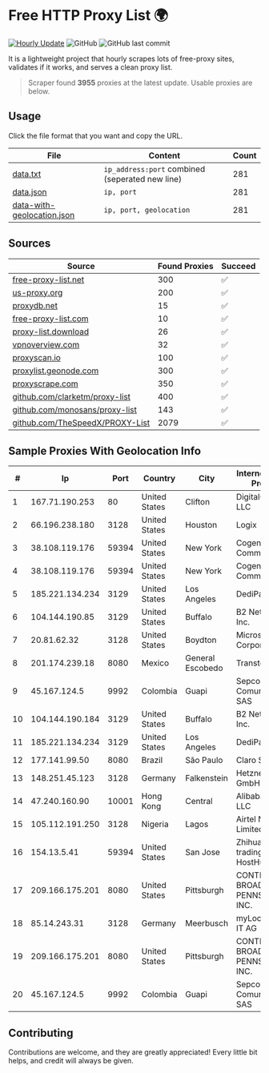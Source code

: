 
# Free HTTP Proxy List 🌍

[![Hourly Update](https://github.com/mertguvencli/http-proxy-list/actions/workflows/main.yml/badge.svg?branch=main)](https://github.com/mertguvencli/http-proxy-list/actions/workflows/main.yml)
![GitHub](https://img.shields.io/github/license/mertguvencli/http-proxy-list)
![GitHub last commit](https://img.shields.io/github/last-commit/mertguvencli/http-proxy-list)

It is a lightweight project that hourly scrapes lots of free-proxy sites, validates if it works, and serves a clean proxy list.


> Scraper found **3955** proxies at the latest update. Usable proxies are below.

## Usage

Click the file format that you want and copy the URL.


|File|Content|Count|
|----|-------|-----|
|[data.txt](https://raw.githubusercontent.com/mertguvencli/http-proxy-list/main/proxy-list/data.txt)|`ip_address:port` combined (seperated new line)|281|
|[data.json](https://raw.githubusercontent.com/mertguvencli/http-proxy-list/main/proxy-list/data.json)|`ip, port`|281|
|[data-with-geolocation.json](https://raw.githubusercontent.com/mertguvencli/http-proxy-list/main/proxy-list/data-with-geolocation.json)|`ip, port, geolocation`|281|

## Sources

|Source|Found Proxies|Succeed|
|------|-------------|-------|
|[free-proxy-list.net](https://free-proxy-list.net)|300|✅|
|[us-proxy.org](https://www.us-proxy.org)|200|✅|
|[proxydb.net](http://proxydb.net)|15|✅|
|[free-proxy-list.com](https://free-proxy-list.com/?page=&port=&type%5B%5D=http&type%5B%5D=https&up_time=0&search=Search)|10|✅|
|[proxy-list.download](https://www.proxy-list.download/HTTP)|26|✅|
|[vpnoverview.com](https://vpnoverview.com/privacy/anonymous-browsing/free-proxy-servers)|32|✅|
|[proxyscan.io](https://www.proxyscan.io)|100|✅|
|[proxylist.geonode.com](https://proxylist.geonode.com/api/proxy-list?limit=300&page=1&sort_by=lastChecked&sort_type=desc&protocols=http,https)|300|✅|
|[proxyscrape.com](https://api.proxyscrape.com/v2/?request=displayproxies&protocol=http&timeout=10000&country=all&ssl=all&anonymity=all)|350|✅|
|[github.com/clarketm/proxy-list](https://raw.githubusercontent.com/clarketm/proxy-list/master/proxy-list-raw.txt)|400|✅|
|[github.com/monosans/proxy-list](https://raw.githubusercontent.com/monosans/proxy-list/main/proxies/http.txt)|143|✅|
|[github.com/TheSpeedX/PROXY-List](https://raw.githubusercontent.com/TheSpeedX/PROXY-List/master/http.txt)|2079|✅|


## Sample Proxies With Geolocation Info

|#|Ip|Port|Country|City|Internet Service Provider|
|-|--|----|-------|----|-------------------------|
|1|167.71.190.253|80|United States|Clifton|DigitalOcean, LLC|
|2|66.196.238.180|3128|United States|Houston|Logix|
|3|38.108.119.176|59394|United States|New York|Cogent Communications|
|4|38.108.119.176|59394|United States|New York|Cogent Communications|
|5|185.221.134.234|3129|United States|Los Angeles|DediPath|
|6|104.144.190.85|3129|United States|Buffalo|B2 Net Solutions Inc.|
|7|20.81.62.32|3128|United States|Boydton|Microsoft Corporation|
|8|201.174.239.18|8080|Mexico|General Escobedo|Transtelco Inc|
|9|45.167.124.5|9992|Colombia|Guapi|Sepcom Comunicaciones SAS|
|10|104.144.190.184|3129|United States|Buffalo|B2 Net Solutions Inc.|
|11|185.221.134.234|3129|United States|Los Angeles|DediPath|
|12|177.141.99.50|8080|Brazil|São Paulo|Claro S.A.|
|13|148.251.45.123|3128|Germany|Falkenstein|Hetzner Online GmbH|
|14|47.240.160.90|10001|Hong Kong|Central|Alibaba.com LLC|
|15|105.112.191.250|3128|Nigeria|Lagos|Airtel Networks Limited|
|16|154.13.5.41|59394|United States|San Jose|Zhihua Lu trading as HostHub|
|17|209.166.175.201|8080|United States|Pittsburgh|CONTINENTAL BROADBAND PENNSYLVANIA, INC.|
|18|85.14.243.31|3128|Germany|Meerbusch|myLoc managed IT AG|
|19|209.166.175.201|8080|United States|Pittsburgh|CONTINENTAL BROADBAND PENNSYLVANIA, INC.|
|20|45.167.124.5|9992|Colombia|Guapi|Sepcom Comunicaciones SAS|



## Contributing

Contributions are welcome, and they are greatly appreciated! Every
little bit helps, and credit will always be given.

